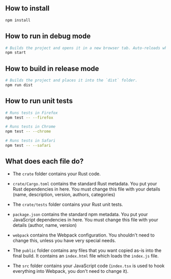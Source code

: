 ## How to install

```sh
npm install
```

## How to run in debug mode

```sh
# Builds the project and opens it in a new browser tab. Auto-reloads when the project changes.
npm start
```

## How to build in release mode

```sh
# Builds the project and places it into the `dist` folder.
npm run dist
```

## How to run unit tests

```sh
# Runs tests in Firefox
npm test -- --firefox

# Runs tests in Chrome
npm test -- --chrome

# Runs tests in Safari
npm test -- --safari
```

## What does each file do?
* The `crate` folder contains your Rust code.

* `crate/Cargo.toml` contains the standard Rust metadata. You put your Rust dependencies in here. You must change this file with your details (name, description, version, authors, categories)

* The `crate/tests` folder contains your Rust unit tests.

* `package.json` contains the standard npm metadata. You put your JavaScript dependencies in here. You must change this file with your details (author, name, version)

* `webpack` contains the Webpack configuration. You shouldn't need to change this, unless you have very special needs.

* The `public` folder contains any files that you want copied as-is into the final build. It contains an `index.html` file which loads the `index.js` file.

* The `src` folder contains your JavaScript code (`index.tsx` is used to hook everything into Webpack, you don't need to change it).
